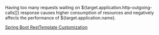 Having too many requests waiting on ${target.application.http-outgoing-calls[]} response causes higher consumption of resources and negatively affects the performance of ${target.application.name}.

[Spring Boot RestTemplate Customization](https://docs.spring.io/spring-boot/docs/current/reference/html/spring-boot-features.html#boot-features-resttemplate-customization)
